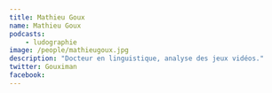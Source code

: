 ```yaml
---
title: Mathieu Goux
name: Mathieu Goux
podcasts:
    - ludographie
image: /people/mathieugoux.jpg
description: "Docteur en linguistique, analyse des jeux vidéos."
twitter: Gouximan
facebook:
---
```


<People/>